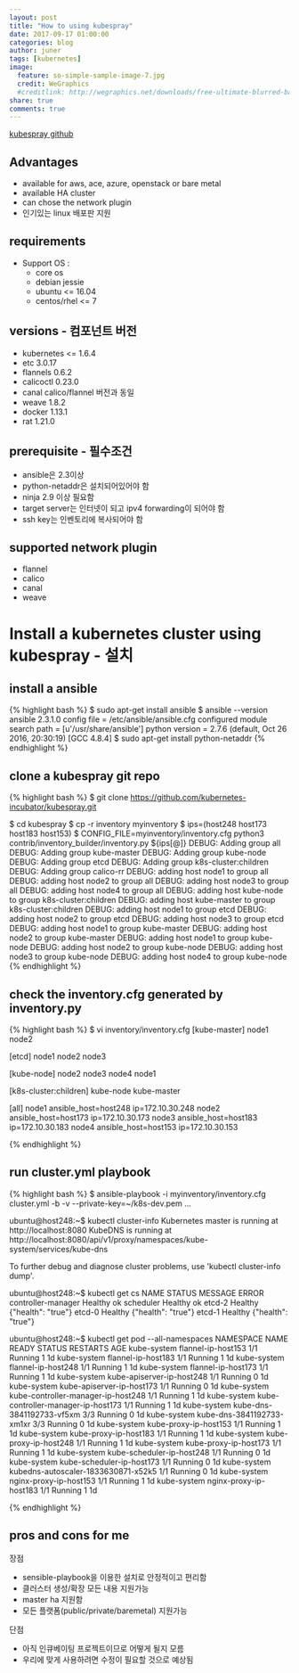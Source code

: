 ```yaml
---
layout: post
title: "How to using kubespray"
date: 2017-09-17 01:00:00
categories: blog
author: juner
tags: [kubernetes]
image:
  feature: so-simple-sample-image-7.jpg
  credit: WeGraphics
  #creditlink: http://wegraphics.net/downloads/free-ultimate-blurred-background-pack/
share: true
comments: true
---
```

[kubespray github](https://github.com/kubernetes-incubator/kubespray.git)

## Advantages
- available for aws, ace, azure, openstack or bare metal
- available HA cluster
- can chose the network plugin
- 인기있는 linux 배포판 지원


## requirements
- Support OS :
  - core os
  - debian jessie
  - ubuntu <= 16.04
  - centos/rhel <= 7

## versions - 컴포넌트 버전
- kubernetes <= 1.6.4
- etc 3.0.17
- flannels 0.6.2
- calicoctl 0.23.0
- canal calico/flannel 버전과 동일
- weave 1.8.2
- docker 1.13.1
- rat 1.21.0

## prerequisite - 필수조건
- ansible은 2.3이상
- python-netaddr은 설치되어있어야 함
- ninja 2.9 이상 필요함
- target server는 인터넷이 되고 ipv4 forwarding이 되어야 함
- ssh key는 인벤토리에 복사되어야 함

## supported network plugin
- flannel
- calico
- canal
- weave


# Install a kubernetes cluster using kubespray  - 설치
## install a ansible
{% highlight bash %}
$ sudo apt-get install ansible
$ ansible --version
ansible 2.3.1.0
  config file = /etc/ansible/ansible.cfg
    configured module search path = [u'/usr/share/ansible']
      python version = 2.7.6 (default, Oct 26 2016, 20:30:19) [GCC 4.8.4]
$ sudo apt-get install python-netaddr
{% endhighlight %}


## clone a kubespray git repo
{% highlight bash %}
$ git clone https://github.com/kubernetes-incubator/kubespray.git

$ cd kubespray
$ cp -r inventory myinventory
$ ips=(host248 host173 host183 host153)
$ CONFIG_FILE=myinventory/inventory.cfg python3 contrib/inventory_builder/inventory.py ${ips[@]}
    DEBUG: Adding group all
    DEBUG: Adding group kube-master
    DEBUG: Adding group kube-node
    DEBUG: Adding group etcd
    DEBUG: Adding group k8s-cluster:children
    DEBUG: Adding group calico-rr
    DEBUG: adding host node1 to group all
    DEBUG: adding host node2 to group all
    DEBUG: adding host node3 to group all
    DEBUG: adding host node4 to group all
    DEBUG: adding host kube-node to group k8s-cluster:children
    DEBUG: adding host kube-master to group k8s-cluster:children
    DEBUG: adding host node1 to group etcd
    DEBUG: adding host node2 to group etcd
    DEBUG: adding host node3 to group etcd
    DEBUG: adding host node1 to group kube-master
    DEBUG: adding host node2 to group kube-master
    DEBUG: adding host node1 to group kube-node
    DEBUG: adding host node2 to group kube-node
    DEBUG: adding host node3 to group kube-node
    DEBUG: adding host node4 to group kube-node
{% endhighlight %}

## check the inventory.cfg generated by inventory.py
{% highlight bash %}
$ vi inventory/inventory.cfg
[kube-master]
node1
node2

[etcd]
node1
node2
node3

[kube-node]
node2
node3
node4
node1

[k8s-cluster:children]
kube-node
kube-master

[all]
node1    ansible_host=host248 ip=172.10.30.248
node2    ansible_host=host173 ip=172.10.30.173
node3    ansible_host=host183 ip=172.10.30.183
node4    ansible_host=host153 ip=172.10.30.153

{% endhighlight %}


## run cluster.yml playbook
{% highlight bash %}
$ ansible-playbook -i myinventory/inventory.cfg cluster.yml -b -v --private-key=~/k8s-dev.pem
...


ubuntu@host248:~$ kubectl cluster-info
Kubernetes master is running at http://localhost:8080
KubeDNS is running at http://localhost:8080/api/v1/proxy/namespaces/kube-system/services/kube-dns   

To further debug and diagnose cluster problems, use 'kubectl cluster-info dump'.

ubuntu@host248:~$ kubectl get cs
NAME                 STATUS    MESSAGE              ERROR
controller-manager   Healthy   ok
scheduler            Healthy   ok
etcd-2               Healthy   {"health": "true"}
etcd-0               Healthy   {"health": "true"}
etcd-1               Healthy   {"health": "true"}

ubuntu@host248:~$ kubectl get pod --all-namespaces
NAMESPACE     NAME                                       READY     STATUS    RESTARTS   AGE
kube-system   flannel-ip-host153                   1/1       Running   1          1d
kube-system   flannel-ip-host183                   1/1       Running   1          1d
kube-system   flannel-ip-host248                   1/1       Running   1          1d
kube-system   flannel-ip-host173                   1/1       Running   1          1d
kube-system   kube-apiserver-ip-host248            1/1       Running   0          1d
kube-system   kube-apiserver-ip-host173            1/1       Running   0          1d
kube-system   kube-controller-manager-ip-host248   1/1       Running   1          1d
kube-system   kube-controller-manager-ip-host173   1/1       Running   1          1d
kube-system   kube-dns-3841192733-vf5xm                  3/3       Running   0          1d
kube-system   kube-dns-3841192733-xm1xr                  3/3       Running   0          1d
kube-system   kube-proxy-ip-host153                1/1       Running   1          1d
kube-system   kube-proxy-ip-host183                1/1       Running   1          1d
kube-system   kube-proxy-ip-host248                1/1       Running   1          1d
kube-system   kube-proxy-ip-host173                1/1       Running   1          1d
kube-system   kube-scheduler-ip-host248            1/1       Running   0          1d
kube-system   kube-scheduler-ip-host173            1/1       Running   0          1d
kube-system   kubedns-autoscaler-1833630871-x52k5        1/1       Running   0          1d
kube-system   nginx-proxy-ip-host153               1/1       Running   1          1d
kube-system   nginx-proxy-ip-host183               1/1       Running   1          1d


{% endhighlight %}

## pros and cons for me
장점
- sensible-playbook을 이용한 설치로 안정적이고 편리함
- 클러스터 생성/확장 모든 내용 지원가능
- master ha 지원함
- 모든 플랫폼(public/private/baremetal) 지원가능

단점
- 아직 인큐베이팅 프로젝트이므로 어떻게 될지 모름
- 우리에 맞게 사용하려면 수정이 필요할 것으로 예상됨
